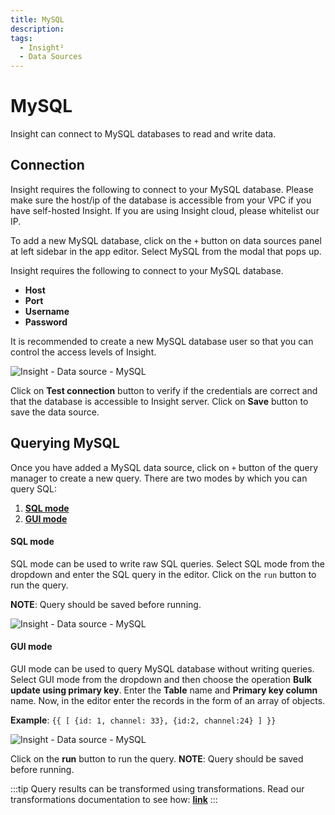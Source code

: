 ```yaml
---
title: MySQL
description: 
tags:
  - Insight²
  - Data Sources
---
```


# MySQL

Insight can connect to MySQL databases to read and write data.

## Connection

Insight requires the following to connect to your MySQL database. Please make sure the host/ip of the database is accessible from your VPC if you have self-hosted Insight. If you are using Insight cloud, please whitelist our IP.

To add a new MySQL database, click on the `+` button on data sources panel at left sidebar in the app editor. Select MySQL from the modal that pops up.

Insight requires the following to connect to your MySQL database.

- **Host**
- **Port**
- **Username**
- **Password**

It is recommended to create a new MySQL database user so that you can control the access levels of Insight.



![Insight - Data source - MySQL](/_images/insight2/datasource-reference/mysql/mysql.png)



Click on **Test connection** button to verify if the credentials are correct and that the database is accessible to Insight server. Click on **Save** button to save the data source.

## Querying MySQL

Once you have added a MySQL data source, click on `+` button of the query manager to create a new query. There are two modes by which you can query SQL:

  1. **[SQL mode](/docs/data-sources/mysql#sql-mode)**
  2. **[GUI mode](/docs/data-sources/mysql#gui-mode)**

#### SQL mode

SQL mode can be used to write raw SQL queries. Select SQL mode from the dropdown and enter the SQL query in the editor. Click on the `run` button to run the query.

**NOTE**: Query should be saved before running.



![Insight - Data source - MySQL](/_images/insight2/datasource-reference/mysql/mysql-sqlmode.png)




#### GUI mode

GUI mode can be used to query MySQL database without writing queries. Select GUI mode from the dropdown and then choose the operation **Bulk update using primary key**. Enter the **Table** name and **Primary key column** name. Now, in the editor enter the records in the form of an array of objects.

**Example**: `{{ [ {id: 1, channel: 33}, {id:2, channel:24} ] }}`



![Insight - Data source - MySQL](/_images/insight2/datasource-reference/mysql/mysql-guimode.png)



Click on the **run** button to run the query. **NOTE**: Query should be saved before running.

:::tip
Query results can be transformed using transformations. Read our transformations documentation to see how: **[link](/docs/tutorial/transformations)**
:::

